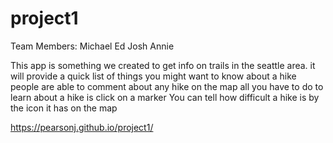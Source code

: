 # project1

Team Members:
Michael
Ed
Josh
Annie

This app is something we created to get info on trails in the seattle area.
it will provide a quick list of things you might want to know about a hike
people are able to comment about any hike on the map
all you have to do to learn about a hike is click on a marker
You can tell how difficult a hike is by the icon it has on the map

https://pearsonj.github.io/project1/

